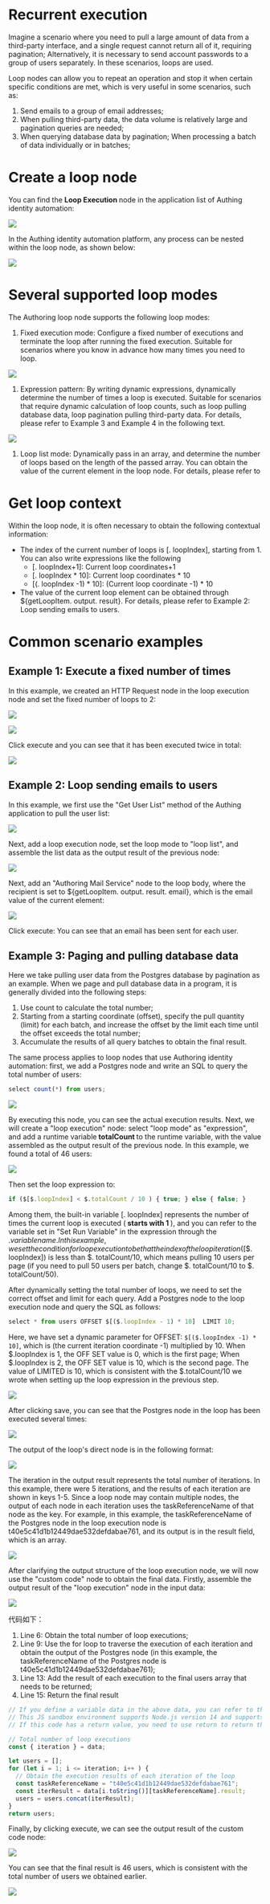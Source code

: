 # Recurrent execution

Imagine a scenario where you need to pull a large amount of data from a third-party interface, and a single request cannot return all of it, requiring pagination; Alternatively, it is necessary to send account passwords to a group of users separately. In these scenarios, loops are used.

Loop nodes can allow you to repeat an operation and stop it when certain specific conditions are met, which is very useful in some scenarios, such as:

1. Send emails to a group of email addresses;
2. When pulling third-party data, the data volume is relatively large and pagination queries are needed;
3. When querying database data by pagination;
When processing a batch of data individually or in batches;

# Create a loop node

You can find the <strong> Loop Execution </strong>node in the application list of Authing identity automation:

![](../static/HVuvbAzoOoKXijxjnVrcOhYNnre.png)

In the Authing identity automation platform, any process can be nested within the loop node, as shown below:

![](../static/AhRLb630HodPS1xfU3bc0whmnTe.png)

# Several supported loop modes

The Authoring loop node supports the following loop modes:

1. Fixed execution mode: Configure a fixed number of executions and terminate the loop after running the fixed execution. Suitable for scenarios where you know in advance how many times you need to loop.

![](../static/VtaCbUmmgoHAZCxvTP6cqqdhn2c.png)

1. Expression pattern: By writing dynamic expressions, dynamically determine the number of times a loop is executed. Suitable for scenarios that require dynamic calculation of loop counts, such as loop pulling database data, loop pagination pulling third-party data. For details, please refer to Example 3 and Example 4 in the following text.

![](../static/GmIHbwheDojZCRxMCAucA03qnAc.png)

1. Loop list mode: Dynamically pass in an array, and determine the number of loops based on the length of the passed array. You can obtain the value of the current element in the loop node. For details, please refer to

# Get loop context

Within the loop node, it is often necessary to obtain the following contextual information:

- The index of the current number of loops is $[$. loopIndex], starting from 1. You can also write expressions like the following
  - $[$. loopIndex+1]: Current loop coordinates+1
  - $[$. loopIndex * 10]: Current loop coordinates * 10
  - $[($. loopIndex -1) * 10]: (Current loop coordinate -1) * 10
- The value of the current loop element can be obtained through ${getLoopItem. output. result}. For details, please refer to Example 2: Loop sending emails to users.

# Common scenario examples

## Example 1: Execute a fixed number of times

In this example, we created an HTTP Request node in the loop execution node and set the fixed number of loops to 2:

![](../static/WDwVbY9z9oDSdkxdQivcjygJnLh.png)

![](../static/Hodub6ufboHJr1xxLF9cN1dWnhh.png)

Click execute and you can see that it has been executed twice in total:

![](../static/NdJJbt2adoXjh1xIf4ncZVIvn6c.png)

## Example 2: Loop sending emails to users

In this example, we first use the "Get User List" method of the Authing application to pull the user list:

![](../static/UuKfb0hQGoyEbDxFKPCciW5mnFd.png)

Next, add a loop execution node, set the loop mode to "loop list", and assemble the list data as the output result of the previous node:

![](../static/X10eb9d0moJ8hhx5c3vcZFWanOg.png)

Next, add an "Authoring Mail Service" node to the loop body, where the recipient is set to ${getLoopItem. output. result. email}, which is the email value of the current element:

![](../static/K8OYbojA4o8kymxQFYgczEUyngd.png)

Click execute: You can see that an email has been sent for each user.

## Example 3: Paging and pulling database data

Here we take pulling user data from the Postgres database by pagination as an example. When we page and pull database data in a program, it is generally divided into the following steps:

1. Use count to calculate the total number;
2. Starting from a starting coordinate (offset), specify the pull quantity (limit) for each batch, and increase the offset by the limit each time until the offset exceeds the total number;
3. Accumulate the results of all query batches to obtain the final result.

The same process applies to loop nodes that use Authoring identity automation: first, we add a Postgres node and write an SQL to query the total number of users:

```typescript
select count(*) from users;
```

![](../static/JeyCbV4gOoVVUIxNVrTcAkabnWf.png)


By executing this node, you can see the actual execution results. Next, we will create a "loop execution" node: select "loop mode" as "expression", and add a runtime variable<strong> totalCount </strong>to the runtime variable, with the value assembled as the output result of the previous node. In this example, we found a total of 46 users:

![](../static/JqaKb3ni6ooffmx6vT3cVNOPnYg.png)

Then set the loop expression to:

```typescript
if ($[$.loopIndex] < $.totalCount / 10 ) { true; } else { false; }
```

Among them, the built-in variable $[$. loopIndex] represents the number of times the current loop is executed (<strong> starts with 1 </strong>), and you can refer to the variable set in "Set Run Variable" in the expression through the $. variable name. In this example, we set the condition for loop execution to be that the index of the loop iteration ($[$. loopIndex]) is less than $. totalCount/10, which means pulling 10 users per page (if you need to pull 50 users per batch, change $. totalCount/10 to $. totalCount/50).

After dynamically setting the total number of loops, we need to set the correct offset and limit for each query. Add a Postgres node to the loop execution node and query the SQL as follows:

```typescript
select * from users OFFSET $[($.loopIndex - 1) * 10]  LIMIT 10;
```

Here, we have set a dynamic parameter for OFFSET: `$[($.loopIndex -1) * 10]`, which is (the current iteration coordinate -1) multiplied by 10. When $.loopIndex is 1, the OFF SET value is 0, which is the first page; When $.loopIndex is 2, the OFF SET value is 10, which is the second page. The value of LIMITED is 10, which is consistent with the $.totalCount/10 we wrote when setting up the loop expression in the previous step.

![](../static/JGcrbhWhko7969xUBCQcTiNinVg.png)

After clicking save, you can see that the Postgres node in the loop has been executed several times:

![](../static/boxcnwQretb81OnXmgMUQE9ud3c.png)

The output of the loop's direct node is in the following format:

![](../static/boxcnZEs9zT3rix1kAtSG7jepzd.png)

The iteration in the output result represents the total number of iterations. In this example, there were 5 iterations, and the results of each iteration are shown in keys 1-5. Since a loop node may contain multiple nodes, the output of each node in each iteration uses the taskReferenceName of that node as the key. For example, in this example, the taskReferenceName of the Postgres node in the loop execution node is t40e5c41d1b12449dae532defdabae761, and its output is in the result field, which is an array.

![](../static/boxcnYybguszz4nUudIggC4h5dq.png)

After clarifying the output structure of the loop execution node, we will now use the "custom code" node to obtain the final data. Firstly, assemble the output result of the "loop execution" node in the input data:

![](../static/Dn8MbxD1KopZ4wxwoV9czxTLnXd.png)

代码如下：

1. Line 6: Obtain the total number of loop executions;
2. Line 9: Use the for loop to traverse the execution of each iteration and obtain the output of the Postgres node (in this example, the taskReferenceName of the Postgres node is t40e5c41d1b12449dae532defdabae761);
3. Line 13: Add the result of each execution to the final users array that needs to be returned;
4. Line 15: Return the final result

```typescript
// If you define a variable data in the above data, you can refer to this data here through data.
// This JS sandbox environment supports Node.js version 14 and supports the async/await syntax.
// If this code has a return value, you need to use return to return the corresponding return value.

// Total number of loop executions
const { iteration } = data;

let users = [];
for (let i = 1; i <= iteration; i++ ) {
  // Obtain the execution results of each iteration of the loop
  const taskReferenceName = "t40e5c41d1b12449dae532defdabae761";
  const iterResult = data[i.toString()][taskReferenceName].result;
  users = users.concat(iterResult);
}
return users;
```

Finally, by clicking execute, we can see the output result of the custom code node:

![](../static/boxcnmYWeaCc6dWxUVrX0xoVhad.png)

You can see that the final result is 46 users, which is consistent with the total number of users we obtained earlier.

![](../static/boxcnp8kjq0yUWUEI8bovpvDE3e.png)
